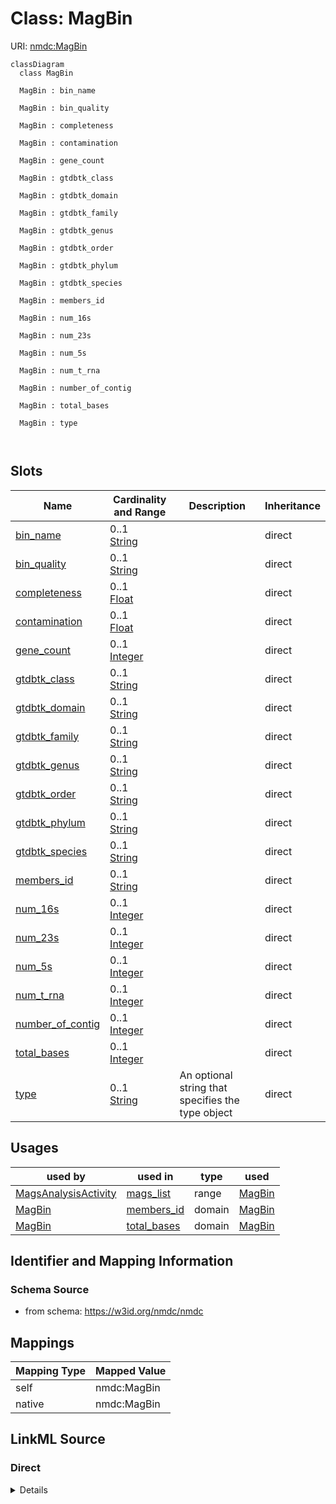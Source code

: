 # Class: MagBin



URI: [nmdc:MagBin](https://w3id.org/nmdc/MagBin)















```mermaid
classDiagram
  class MagBin
    
  MagBin : bin_name
    
  MagBin : bin_quality
    
  MagBin : completeness
    
  MagBin : contamination
    
  MagBin : gene_count
    
  MagBin : gtdbtk_class
    
  MagBin : gtdbtk_domain
    
  MagBin : gtdbtk_family
    
  MagBin : gtdbtk_genus
    
  MagBin : gtdbtk_order
    
  MagBin : gtdbtk_phylum
    
  MagBin : gtdbtk_species
    
  MagBin : members_id
    
  MagBin : num_16s
    
  MagBin : num_23s
    
  MagBin : num_5s
    
  MagBin : num_t_rna
    
  MagBin : number_of_contig
    
  MagBin : total_bases
    
  MagBin : type
    
  

```





<!-- no inheritance hierarchy -->


## Slots

| Name | Cardinality and Range | Description | Inheritance |
| ---  | --- | --- | --- |
| [bin_name](bin_name.md) | 0..1 <br/> [String](String.md) |  | direct |
| [bin_quality](bin_quality.md) | 0..1 <br/> [String](String.md) |  | direct |
| [completeness](completeness.md) | 0..1 <br/> [Float](Float.md) |  | direct |
| [contamination](contamination.md) | 0..1 <br/> [Float](Float.md) |  | direct |
| [gene_count](gene_count.md) | 0..1 <br/> [Integer](Integer.md) |  | direct |
| [gtdbtk_class](gtdbtk_class.md) | 0..1 <br/> [String](String.md) |  | direct |
| [gtdbtk_domain](gtdbtk_domain.md) | 0..1 <br/> [String](String.md) |  | direct |
| [gtdbtk_family](gtdbtk_family.md) | 0..1 <br/> [String](String.md) |  | direct |
| [gtdbtk_genus](gtdbtk_genus.md) | 0..1 <br/> [String](String.md) |  | direct |
| [gtdbtk_order](gtdbtk_order.md) | 0..1 <br/> [String](String.md) |  | direct |
| [gtdbtk_phylum](gtdbtk_phylum.md) | 0..1 <br/> [String](String.md) |  | direct |
| [gtdbtk_species](gtdbtk_species.md) | 0..1 <br/> [String](String.md) |  | direct |
| [members_id](members_id.md) | 0..1 <br/> [String](String.md) |  | direct |
| [num_16s](num_16s.md) | 0..1 <br/> [Integer](Integer.md) |  | direct |
| [num_23s](num_23s.md) | 0..1 <br/> [Integer](Integer.md) |  | direct |
| [num_5s](num_5s.md) | 0..1 <br/> [Integer](Integer.md) |  | direct |
| [num_t_rna](num_t_rna.md) | 0..1 <br/> [Integer](Integer.md) |  | direct |
| [number_of_contig](number_of_contig.md) | 0..1 <br/> [Integer](Integer.md) |  | direct |
| [total_bases](total_bases.md) | 0..1 <br/> [Integer](Integer.md) |  | direct |
| [type](type.md) | 0..1 <br/> [String](String.md) | An optional string that specifies the type object | direct |





## Usages

| used by | used in | type | used |
| ---  | --- | --- | --- |
| [MagsAnalysisActivity](MagsAnalysisActivity.md) | [mags_list](mags_list.md) | range | [MagBin](MagBin.md) |
| [MagBin](MagBin.md) | [members_id](members_id.md) | domain | [MagBin](MagBin.md) |
| [MagBin](MagBin.md) | [total_bases](total_bases.md) | domain | [MagBin](MagBin.md) |






## Identifier and Mapping Information







### Schema Source


* from schema: https://w3id.org/nmdc/nmdc





## Mappings

| Mapping Type | Mapped Value |
| ---  | ---  |
| self | nmdc:MagBin |
| native | nmdc:MagBin |





## LinkML Source

<!-- TODO: investigate https://stackoverflow.com/questions/37606292/how-to-create-tabbed-code-blocks-in-mkdocs-or-sphinx -->

### Direct

<details>
```yaml
name: MagBin
from_schema: https://w3id.org/nmdc/nmdc
slots:
- bin_name
- bin_quality
- completeness
- contamination
- gene_count
- gtdbtk_class
- gtdbtk_domain
- gtdbtk_family
- gtdbtk_genus
- gtdbtk_order
- gtdbtk_phylum
- gtdbtk_species
- members_id
- num_16s
- num_23s
- num_5s
- num_t_rna
- number_of_contig
- total_bases
- type

```
</details>

### Induced

<details>
```yaml
name: MagBin
from_schema: https://w3id.org/nmdc/nmdc
attributes:
  bin_name:
    name: bin_name
    from_schema: https://w3id.org/nmdc/nmdc
    rank: 1000
    alias: bin_name
    owner: MagBin
    domain_of:
    - MagBin
    range: string
  bin_quality:
    name: bin_quality
    from_schema: https://w3id.org/nmdc/nmdc
    rank: 1000
    alias: bin_quality
    owner: MagBin
    domain_of:
    - MagBin
    range: string
  completeness:
    name: completeness
    from_schema: https://w3id.org/nmdc/nmdc
    rank: 1000
    alias: completeness
    owner: MagBin
    domain_of:
    - MagBin
    range: float
  contamination:
    name: contamination
    from_schema: https://w3id.org/nmdc/nmdc
    rank: 1000
    alias: contamination
    owner: MagBin
    domain_of:
    - MagBin
    range: float
  gene_count:
    name: gene_count
    from_schema: https://w3id.org/nmdc/nmdc
    rank: 1000
    alias: gene_count
    owner: MagBin
    domain_of:
    - MagBin
    range: integer
  gtdbtk_class:
    name: gtdbtk_class
    from_schema: https://w3id.org/nmdc/nmdc
    rank: 1000
    alias: gtdbtk_class
    owner: MagBin
    domain_of:
    - MagBin
    range: string
  gtdbtk_domain:
    name: gtdbtk_domain
    from_schema: https://w3id.org/nmdc/nmdc
    rank: 1000
    alias: gtdbtk_domain
    owner: MagBin
    domain_of:
    - MagBin
    range: string
  gtdbtk_family:
    name: gtdbtk_family
    from_schema: https://w3id.org/nmdc/nmdc
    rank: 1000
    alias: gtdbtk_family
    owner: MagBin
    domain_of:
    - MagBin
    range: string
  gtdbtk_genus:
    name: gtdbtk_genus
    from_schema: https://w3id.org/nmdc/nmdc
    rank: 1000
    alias: gtdbtk_genus
    owner: MagBin
    domain_of:
    - MagBin
    range: string
  gtdbtk_order:
    name: gtdbtk_order
    from_schema: https://w3id.org/nmdc/nmdc
    rank: 1000
    alias: gtdbtk_order
    owner: MagBin
    domain_of:
    - MagBin
    range: string
  gtdbtk_phylum:
    name: gtdbtk_phylum
    from_schema: https://w3id.org/nmdc/nmdc
    rank: 1000
    alias: gtdbtk_phylum
    owner: MagBin
    domain_of:
    - MagBin
    range: string
  gtdbtk_species:
    name: gtdbtk_species
    from_schema: https://w3id.org/nmdc/nmdc
    rank: 1000
    alias: gtdbtk_species
    owner: MagBin
    domain_of:
    - MagBin
    range: string
  members_id:
    name: members_id
    todos:
    - this slot needs some basic textual annotations and constraints
    from_schema: https://w3id.org/nmdc/nmdc
    rank: 1000
    domain: MagBin
    alias: members_id
    owner: MagBin
    domain_of:
    - MagBin
    range: string
  num_16s:
    name: num_16s
    from_schema: https://w3id.org/nmdc/nmdc
    rank: 1000
    alias: num_16s
    owner: MagBin
    domain_of:
    - MagBin
    range: integer
  num_23s:
    name: num_23s
    from_schema: https://w3id.org/nmdc/nmdc
    rank: 1000
    alias: num_23s
    owner: MagBin
    domain_of:
    - MagBin
    range: integer
  num_5s:
    name: num_5s
    from_schema: https://w3id.org/nmdc/nmdc
    rank: 1000
    alias: num_5s
    owner: MagBin
    domain_of:
    - MagBin
    range: integer
  num_t_rna:
    name: num_t_rna
    from_schema: https://w3id.org/nmdc/nmdc
    rank: 1000
    alias: num_t_rna
    owner: MagBin
    domain_of:
    - MagBin
    range: integer
  number_of_contig:
    name: number_of_contig
    from_schema: https://w3id.org/nmdc/nmdc
    rank: 1000
    alias: number_of_contig
    owner: MagBin
    domain_of:
    - MagBin
    range: integer
  total_bases:
    name: total_bases
    todos:
    - this slot needs some basic textual annotations and constraints
    from_schema: https://w3id.org/nmdc/nmdc
    rank: 1000
    domain: MagBin
    alias: total_bases
    owner: MagBin
    domain_of:
    - MagBin
    range: integer
  type:
    name: type
    description: An optional string that specifies the type object.  This is used
      to allow for searches for different kinds of objects.
    deprecated: Due to confusion about what values are used for this slot, it is best
      not to use this slot. See https://github.com/microbiomedata/nmdc-schema/issues/248.
      MAM removed designates_type and rdf:type slot uri 2022-11-30
    examples:
    - value: nmdc:Biosample
    - value: nmdc:Study
    from_schema: https://w3id.org/nmdc/nmdc
    see_also:
    - https://github.com/microbiomedata/nmdc-schema/issues/1233
    rank: 1000
    alias: type
    owner: MagBin
    domain_of:
    - DataObject
    - Biosample
    - Study
    - OmicsProcessing
    - CreditAssociation
    - WorkflowExecutionActivity
    - MetagenomeAssembly
    - MetagenomeAnnotationActivity
    - MetatranscriptomeAnnotationActivity
    - MetatranscriptomeActivity
    - MagsAnalysisActivity
    - ReadQcAnalysisActivity
    - ReadBasedTaxonomyAnalysisActivity
    - MagBin
    - GenomeFeature
    range: string

```
</details>